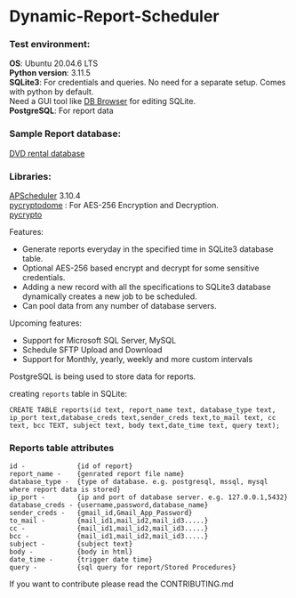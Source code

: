 # Dynamic-Report-Scheduler

### Test environment:

**OS**:              Ubuntu 20.04.6 LTS\
**Python version**:  3.11.5\
**SQLite3**:         For credentials and queries. No need for a separate setup. 
                     Comes with python by default.  
                     Need a GUI tool like [DB Browser](https://sqlitebrowser.org/) for editing SQLite.\
**PostgreSQL**:      For report data

### Sample Report database:
[DVD rental database](https://www.postgresqltutorial.com/postgresql-getting-started/postgresql-sample-database/)


### Libraries:
[APScheduler](https://github.com/agronholm/apscheduler) 3.10.4\
[pycryptodome](https://github.com/Legrandin/pycryptodome) : For AES-256 Encryption and Decryption.\
[pycrypto](https://anaconda.org/anaconda/pycrypto)

Features:
* Generate reports everyday in the specified time in SQLite3 database table.
* Optional AES-256 based encrypt and decrypt for some sensitive credentials.
* Adding a new record with all the specifications to SQLite3 database dynamically creates a new job to be scheduled.
* Can pool data from any number of database servers.


Upcoming features:
* Support for Microsoft SQL Server, MySQL
* Schedule SFTP Upload and Download 
* Support for Monthly, yearly, weekly and more custom intervals

PostgreSQL is being used to store data for reports.


creating ```reports``` table in SQLite:

```
CREATE TABLE reports(id text, report_name text, database_type text, ip_port text,database_creds text,sender_creds text,to_mail text, cc text, bcc TEXT, subject text, body text,date_time text, query text);
```


### Reports table attributes
```
id -             {id of report}
report_name -    {genrated report file name}
database_type -  {type of database. e.g. postgresql, mssql, mysql where report data is stored}
ip_port -        {ip and port of database server. e.g. 127.0.0.1,5432}
database_creds - {username,password,database_name}
sender_creds -   {gmail_id,Gmail_App_Password}
to_mail -        {mail_id1,mail_id2,mail_id3.....}
cc -             {mail_id1,mail_id2,mail_id3.....}
bcc -            {mail_id1,mail_id2,mail_id3.....}
subject -        {subject text}
body -           {body in html}
date_time -      {trigger date time}
query -          {sql query for report/Stored Procedures}

```

If you want to contribute please read the CONTRIBUTING.md